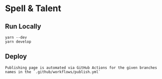 # Spell & Talent

## Run Locally

```
yarn --dev
yarn develop
```

## Deploy

```
Publishing page is automated via GitHub Actions for the given branches names in the `.github/workflows/publish.yml`
```
